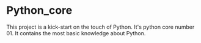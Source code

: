 # Python_core
This project is a kick-start on the touch of Python. It's python core number 01. It contains the most basic knowledge about Python.
